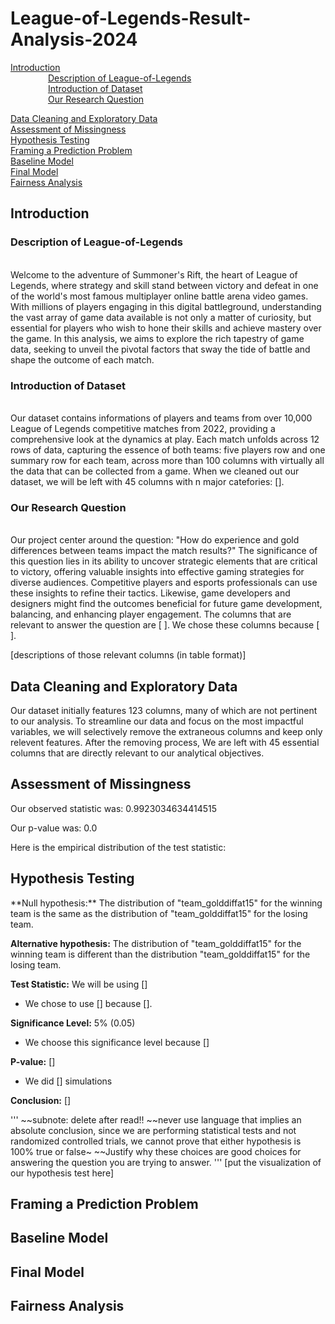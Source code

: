 <h1 id = "0"> League-of-Legends-Result-Analysis-2024 </h1>
<a href = "#1"> Introduction </a><br>
<a>&emsp;&emsp;&emsp;&emsp;</a> 
<a href = "#1.1"> Description of League-of-Legends </a><br>
<a>&emsp;&emsp;&emsp;&emsp;</a> 
<a href = "#1.2"> Introduction of Dataset </a><br>
<a>&emsp;&emsp;&emsp;&emsp;</a> 
<a href = "#1.3"> Our Research Question </a><br>

<a href = "#2"> Data Cleaning and Exploratory Data </a><br>
<a href = "#3"> Assessment of Missingness </a><br>
<a href = "#4"> Hypothesis Testing </a><br>
<a href = "#5"> Framing a Prediction Problem </a><br>
<a href = "#6"> Baseline Model </a><br>
<a href = "#7"> Final Model </a><br>
<a href = "#8">Fairness Analysis</a><br>

 
<h2 id = "1"> Introduction </h2>

<h3 id = "1.1"> Description of League-of-Legends </h3><br>
Welcome to the adventure of Summoner's Rift, the heart of League of Legends, where strategy and skill stand between victory and defeat in one of the world's most famous multiplayer online battle arena video games. With millions of players engaging in this digital battleground, understanding the vast array of game data available is not only a matter of curiosity, but essential for players who wish to hone their skills and achieve mastery over the game. In this analysis, we aims to explore the rich tapestry of game data, seeking to unveil the pivotal factors that sway the tide of battle and shape the outcome of each match.

<h3 id = "1.1"> Introduction of Dataset </h3><br>
Our dataset contains informations of players and teams from over 10,000 League of Legends competitive matches from 2022, providing a comprehensive look at the dynamics at play. Each match unfolds across 12 rows of data, capturing the essence of both teams: five players row and one summary row for each team, across more than 100 columns with virtually all the data that can be collected from a game. When we cleaned out our dataset, we will be left with 45 columns with n major catefories: [].

<h3 id = "1.2"> Our Research Question </h3><br>
Our project center around the question: "How do experience and gold differences between teams impact the match results?" The significance of this question lies in its ability to uncover strategic elements that are critical to victory, offering valuable insights into effective gaming strategies for diverse audiences. Competitive players and esports professionals can use these insights to refine their tactics. Likewise, game developers and designers might find the outcomes beneficial for future game development, balancing, and enhancing player engagement. The columns that are relevant to answer the question are [ ]. We chose these columns because [ ].

[descriptions of those relevant columns (in table format)]

<h2 id = "2"> Data Cleaning and Exploratory Data </h2>
Our dataset initially features 123 columns, many of which are not pertinent to our analysis. To streamline our data and focus on the most impactful variables, we will selectively remove the extraneous columns and keep only relevent features. After the removing process, We are left with 45 essential columns that are directly relevant to our analytical objectives.


<h2 id = "3"> Assessment of Missingness </h2>



Our observed statistic was: 0.9923034634414515

Our p-value was: 0.0

Here is the empirical distribution of the test statistic:



<h2 id = "4"> Hypothesis Testing </h2>
**Null hypothesis:** The distribution of "team_golddiffat15" for the winning team is the same as the distribution of "team_golddiffat15" for the losing team.

**Alternative hypothesis:** The distribution of "team_golddiffat15" for the winning team is different than the distribution "team_golddiffat15" for the losing team.

**Test Statistic:** We will be using []
  * We chose to use [] because [].

**Significance Level:** 5% (0.05)
  * We choose this significance level because []

**P-value:** []
  * We did [] simulations

**Conclusion:** []

'''
~~subnote: delete after read!!
~~never use language that implies an absolute conclusion, since we are performing statistical tests and not randomized controlled trials, we cannot prove that either hypothesis is 100% true or false~
~~Justify why these choices are good choices for answering the question you are trying to answer.
'''
[put the visualization of our hypothesis test here]

<h2 id = "5"> Framing a Prediction Problem </h2>
<h2 id = "6"> Baseline Model </h2>
<h2 id = "7"> Final Model </h2>
<h2 id = "8"> Fairness Analysis </h2>
